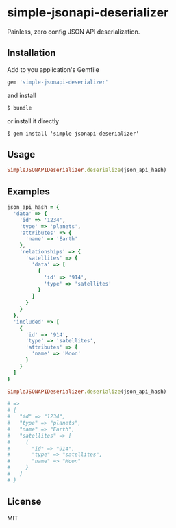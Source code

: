 # simple-jsonapi-deserializer

Painless, zero config JSON API deserialization.

## Installation

Add to you application's Gemfile

```ruby
gem 'simple-jsonapi-deserializer'
```

and install

```sh
$ bundle
```

or install it directly

```shell
$ gem install 'simple-jsonapi-deserializer'
```

## Usage

```ruby
SimpleJSONAPIDeserializer.deserialize(json_api_hash)
```

## Examples

```ruby
json_api_hash = {
  'data' => {
    'id' => '1234',
    'type' => 'planets',
    'attributes' => {
      'name' => 'Earth'
    },
    'relationships' => {
      'satellites' => {
        'data' => [
          {
            'id' => '914',
            'type' => 'satellites'
          }
        ]
      }
    }
  },
  'included' => [
    {
      'id' => '914',
      'type' => 'satellites',
      'attributes' => {
        'name' => 'Moon'
      }
    }
  ]
}

SimpleJSONAPIDeserializer.deserialize(json_api_hash)

# =>
# {
#   "id" => "1234",
#   "type" => "planets",
#   "name" => "Earth",
#   "satellites" => [
#     {
#       "id" => "914",
#       "type" => "satellites",
#       "name" => "Moon"
#     }
#   ]
# }
```

## License

MIT
